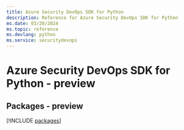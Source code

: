 ```yaml
---
title: Azure Security DevOps SDK for Python
description: Reference for Azure Security DevOps SDK for Python
ms.date: 03/20/2024
ms.topic: reference
ms.devlang: python
ms.service: securitydevops
---
```

# Azure Security DevOps SDK for Python - preview
## Packages - preview
[!INCLUDE [packages](security-devops-index.md)]
